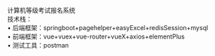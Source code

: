 <p>计算机等级考试报名系统<br/>
技术栈：<br/>
•   后端框架：springboot+pagehelper+easyExcel+redisSession+mysql<br/>
•   前端框架：vue+vuex+vue-router+vueX+axios+elementPlus<br/>
•   测试工具：postman</p><br/>
<p>&nbsp;</p>
